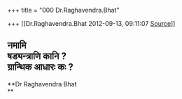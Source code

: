 +++
title = "000 Dr.Raghavendra.Bhat"

+++
[[Dr.Raghavendra.Bhat	2012-09-13, 09:11:07 [Source](https://groups.google.com/g/bvparishat/c/9UWSO-Pztig)]]



नमामि  
षड्यन्त्राणि कानि ?  
ग्रान्थिक आधारः कः ?  
--  
**Dr Raghavendra Bhat  
**  


